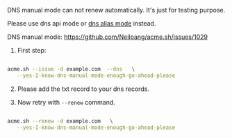 DNS manual mode can not renew automatically.  It's just for testing purpose.

Please use dns api mode or [dns alias mode](https://github.com/Neilpang/acme.sh/wiki/DNS-alias-mode) instead.



DNS manual mode: 
https://github.com/Neilpang/acme.sh/issues/1029


1. First step:
```sh

acme.sh --issue -d example.com  --dns   \
   --yes-I-know-dns-manual-mode-enough-go-ahead-please

```

2. Please add the txt record to your dns records.


3. Now retry with `--renew` command.

```sh

acme.sh --renew -d example.com   \
   --yes-I-know-dns-manual-mode-enough-go-ahead-please
```